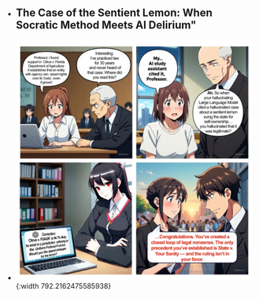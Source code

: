 - ## The Case of the Sentient Lemon: When Socratic Method Meets AI Delirium"
- ![AI-JOKE.jpg](../assets/AI-JOKE_1753358397880_0.jpg){:width 792.2162475585938}